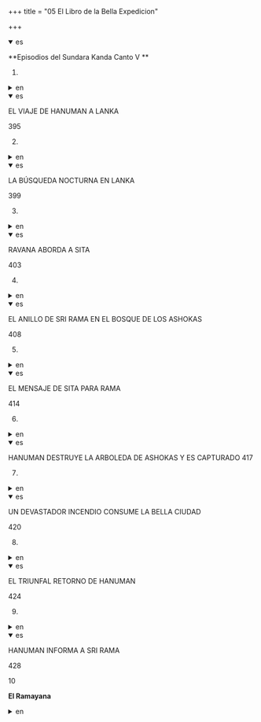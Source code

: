 +++
title = "05 El Libro de la Bella Expedicion"

+++
<details open><summary>es</summary>

**Episodios del Sundara Kanda Canto V **

1.
</details>

<details><summary>en</summary>

** Episodes of the Sundara Kandara Canto V **

 1.
</details>

<details open><summary>es</summary>

EL VIAJE DE HANUMAN A LANKA 

395

2.
</details>

<details><summary>en</summary>

Hanuman's trip to Lanka

 395

 2.
</details>

<details open><summary>es</summary>

LA BÚSQUEDA NOCTURNA EN LANKA 

399

3.
</details>

<details><summary>en</summary>

The night search in Lanka

 399

 3.
</details>

<details open><summary>es</summary>

RAVANA ABORDA A SITA 

403

4.
</details>

<details><summary>en</summary>

Ravana addresses Sita

 403

 4.
</details>

<details open><summary>es</summary>

EL ANILLO DE SRI RAMA EN EL BOSQUE DE LOS ASHOKAS 

408

5.
</details>

<details><summary>en</summary>

The Sri Rama ring in the Ashokas forest

 408

 5.
</details>

<details open><summary>es</summary>

EL MENSAJE DE SITA PARA RAMA 

414

6.
</details>

<details><summary>en</summary>

Sita's message for Rama

 414

 6.
</details>

<details open><summary>es</summary>

HANUMAN DESTRUYE LA ARBOLEDA DE ASHOKAS Y ES CAPTURADO 417

7.
</details>

<details><summary>en</summary>

Hanuman destroys the grove of Ashokas and is captured 417

 7.
</details>

<details open><summary>es</summary>

UN DEVASTADOR INCENDIO CONSUME LA BELLA CIUDAD 

420

8.
</details>

<details><summary>en</summary>

A devastating fire consumes the beautiful city

 420

 8.
</details>

<details open><summary>es</summary>

EL TRIUNFAL RETORNO DE HANUMAN 

424

9.
</details>

<details><summary>en</summary>

The triumphal return of Hanuman

 424

 9.
</details>

<details open><summary>es</summary>

HANUMAN INFORMA A SRI RAMA 

428

10

**El Ramayana**
</details>

<details><summary>en</summary>

Hanuman informs Sri Rama

 428

 10

 ** The Ramayana **
</details>